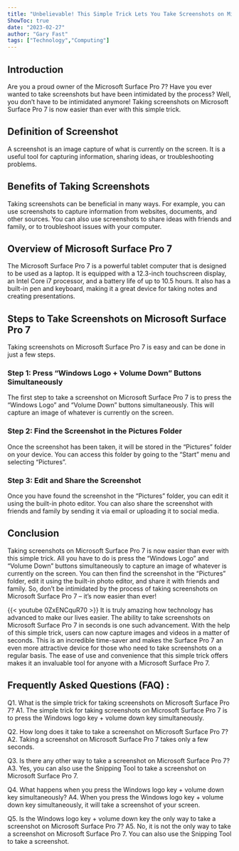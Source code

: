 ```yaml
---
title: "Unbelievable! This Simple Trick Lets You Take Screenshots on Microsoft Surface Pro 7 in Seconds!"
ShowToc: true 
date: "2023-02-27"
author: "Gary Fast" 
tags: ["Technology","Computing"]
---
```

## Introduction
Are you a proud owner of the Microsoft Surface Pro 7? Have you ever wanted to take screenshots but have been intimidated by the process? Well, you don’t have to be intimidated anymore! Taking screenshots on Microsoft Surface Pro 7 is now easier than ever with this simple trick. 

## Definition of Screenshot
A screenshot is an image capture of what is currently on the screen. It is a useful tool for capturing information, sharing ideas, or troubleshooting problems. 

## Benefits of Taking Screenshots
Taking screenshots can be beneficial in many ways. For example, you can use screenshots to capture information from websites, documents, and other sources. You can also use screenshots to share ideas with friends and family, or to troubleshoot issues with your computer. 

## Overview of Microsoft Surface Pro 7
The Microsoft Surface Pro 7 is a powerful tablet computer that is designed to be used as a laptop. It is equipped with a 12.3-inch touchscreen display, an Intel Core i7 processor, and a battery life of up to 10.5 hours. It also has a built-in pen and keyboard, making it a great device for taking notes and creating presentations. 

## Steps to Take Screenshots on Microsoft Surface Pro 7
Taking screenshots on Microsoft Surface Pro 7 is easy and can be done in just a few steps. 

### Step 1: Press “Windows Logo + Volume Down” Buttons Simultaneously
The first step to take a screenshot on Microsoft Surface Pro 7 is to press the “Windows Logo” and “Volume Down” buttons simultaneously. This will capture an image of whatever is currently on the screen. 

### Step 2: Find the Screenshot in the Pictures Folder
Once the screenshot has been taken, it will be stored in the “Pictures” folder on your device. You can access this folder by going to the “Start” menu and selecting “Pictures”. 

### Step 3: Edit and Share the Screenshot
Once you have found the screenshot in the “Pictures” folder, you can edit it using the built-in photo editor. You can also share the screenshot with friends and family by sending it via email or uploading it to social media. 

## Conclusion
Taking screenshots on Microsoft Surface Pro 7 is now easier than ever with this simple trick. All you have to do is press the “Windows Logo” and “Volume Down” buttons simultaneously to capture an image of whatever is currently on the screen. You can then find the screenshot in the “Pictures” folder, edit it using the built-in photo editor, and share it with friends and family. So, don’t be intimidated by the process of taking screenshots on Microsoft Surface Pro 7 – it’s now easier than ever!

{{< youtube 0ZxENCquR70 >}} 
It is truly amazing how technology has advanced to make our lives easier. The ability to take screenshots on Microsoft Surface Pro 7 in seconds is one such advancement. With the help of this simple trick, users can now capture images and videos in a matter of seconds. This is an incredible time-saver and makes the Surface Pro 7 an even more attractive device for those who need to take screenshots on a regular basis. The ease of use and convenience that this simple trick offers makes it an invaluable tool for anyone with a Microsoft Surface Pro 7.

## Frequently Asked Questions (FAQ) :
Q1. What is the simple trick for taking screenshots on Microsoft Surface Pro 7?
A1. The simple trick for taking screenshots on Microsoft Surface Pro 7 is to press the Windows logo key + volume down key simultaneously.

Q2. How long does it take to take a screenshot on Microsoft Surface Pro 7?
A2. Taking a screenshot on Microsoft Surface Pro 7 takes only a few seconds.

Q3. Is there any other way to take a screenshot on Microsoft Surface Pro 7?
A3. Yes, you can also use the Snipping Tool to take a screenshot on Microsoft Surface Pro 7.

Q4. What happens when you press the Windows logo key + volume down key simultaneously?
A4. When you press the Windows logo key + volume down key simultaneously, it will take a screenshot of your screen.

Q5. Is the Windows logo key + volume down key the only way to take a screenshot on Microsoft Surface Pro 7?
A5. No, it is not the only way to take a screenshot on Microsoft Surface Pro 7. You can also use the Snipping Tool to take a screenshot.


